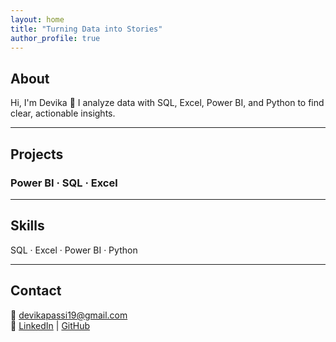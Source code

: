 ```yaml
---
layout: home
title: "Turning Data into Stories"
author_profile: true
---
```


## About
Hi, I'm Devika 👋 I analyze data with SQL, Excel, Power BI, and Python to find clear, actionable insights.

---

## Projects
### Power BI · SQL · Excel

---

## Skills
SQL · Excel · Power BI · Python

---

## Contact
📧 [devikapassi19@gmail.com](mailto:devikapassi19@gmail.com)  
🔗 [LinkedIn](https://www.linkedin.com/in/devika-passi/) | [GitHub](https://github.com/devika-pss)
